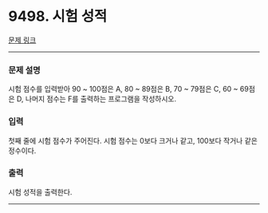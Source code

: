 # 9498. 시험 성적 

[문제 링크](https://www.acmicpc.net/problem/9498) 

---
### 문제 설명

 시험 점수를 입력받아 90 ~ 100점은 A, 80 ~ 89점은 B, 70 ~ 79점은 C, 60 ~ 69점은 D, 나머지 점수는 F를 출력하는 프로그램을 작성하시오.

### 입력 

 첫째 줄에 시험 점수가 주어진다. 시험 점수는 0보다 크거나 같고, 100보다 작거나 같은 정수이다.

### 출력 

 시험 성적을 출력한다.

---
